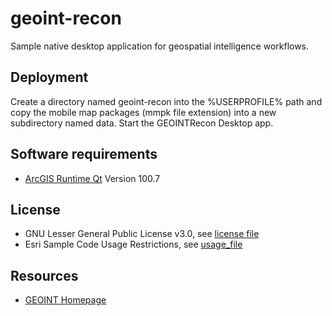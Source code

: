 # geoint-recon
Sample native desktop application for geospatial intelligence workflows.

## Deployment
Create a directory named geoint-recon into the %USERPROFILE% path and copy the mobile map packages (mmpk file extension) into a new subdirectory named data.
Start the GEOINTRecon Desktop app.

## Software requirements
- [ArcGIS Runtime Qt](https://developers.arcgis.com/qt/) Version 100.7

## License
- GNU Lesser General Public License v3.0, see [license file](https://github.com/esride-jts/geoint-recon/blob/master/LICENSE)
- Esri Sample Code Usage Restrictions, see [usage_file](https://github.com/esride-jts/geoint-recon/blob/master/esri-sample-code-usage-restrictions.txt)

## Resources
- [GEOINT Homepage](https://esride-jts.github.io/geoint/)
